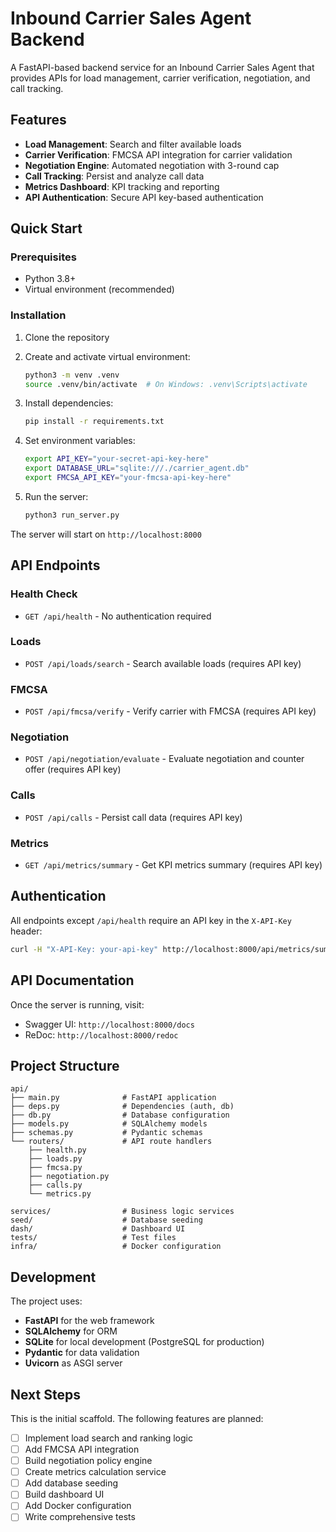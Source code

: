 # Inbound Carrier Sales Agent Backend

A FastAPI-based backend service for an Inbound Carrier Sales Agent that provides APIs for load management, carrier verification, negotiation, and call tracking.

## Features

- **Load Management**: Search and filter available loads
- **Carrier Verification**: FMCSA API integration for carrier validation
- **Negotiation Engine**: Automated negotiation with 3-round cap
- **Call Tracking**: Persist and analyze call data
- **Metrics Dashboard**: KPI tracking and reporting
- **API Authentication**: Secure API key-based authentication

## Quick Start

### Prerequisites

- Python 3.8+
- Virtual environment (recommended)

### Installation

1. Clone the repository
2. Create and activate virtual environment:
   ```bash
   python3 -m venv .venv
   source .venv/bin/activate  # On Windows: .venv\Scripts\activate
   ```

3. Install dependencies:
   ```bash
   pip install -r requirements.txt
   ```

4. Set environment variables:
   ```bash
   export API_KEY="your-secret-api-key-here"
   export DATABASE_URL="sqlite:///./carrier_agent.db"
   export FMCSA_API_KEY="your-fmcsa-api-key-here"
   ```

5. Run the server:
   ```bash
   python3 run_server.py
   ```

The server will start on `http://localhost:8000`

## API Endpoints

### Health Check
- `GET /api/health` - No authentication required

### Loads
- `POST /api/loads/search` - Search available loads (requires API key)

### FMCSA
- `POST /api/fmcsa/verify` - Verify carrier with FMCSA (requires API key)

### Negotiation
- `POST /api/negotiation/evaluate` - Evaluate negotiation and counter offer (requires API key)

### Calls
- `POST /api/calls` - Persist call data (requires API key)

### Metrics
- `GET /api/metrics/summary` - Get KPI metrics summary (requires API key)

## Authentication

All endpoints except `/api/health` require an API key in the `X-API-Key` header:

```bash
curl -H "X-API-Key: your-api-key" http://localhost:8000/api/metrics/summary
```

## API Documentation

Once the server is running, visit:
- Swagger UI: `http://localhost:8000/docs`
- ReDoc: `http://localhost:8000/redoc`

## Project Structure

```
api/
├── main.py              # FastAPI application
├── deps.py              # Dependencies (auth, db)
├── db.py                # Database configuration
├── models.py            # SQLAlchemy models
├── schemas.py           # Pydantic schemas
└── routers/             # API route handlers
    ├── health.py
    ├── loads.py
    ├── fmcsa.py
    ├── negotiation.py
    ├── calls.py
    └── metrics.py

services/                # Business logic services
seed/                    # Database seeding
dash/                    # Dashboard UI
tests/                   # Test files
infra/                   # Docker configuration
```

## Development

The project uses:
- **FastAPI** for the web framework
- **SQLAlchemy** for ORM
- **SQLite** for local development (PostgreSQL for production)
- **Pydantic** for data validation
- **Uvicorn** as ASGI server

## Next Steps

This is the initial scaffold. The following features are planned:
- [ ] Implement load search and ranking logic
- [ ] Add FMCSA API integration
- [ ] Build negotiation policy engine
- [ ] Create metrics calculation service
- [ ] Add database seeding
- [ ] Build dashboard UI
- [ ] Add Docker configuration
- [ ] Write comprehensive tests
